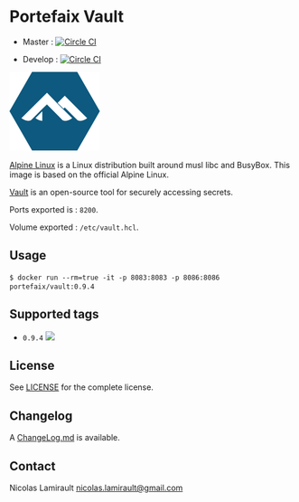 # Portefaix Vault

* Master :
[![Circle CI](https://circleci.com/gh/portefaix/docker-vault/tree/master.svg?style=svg)](https://circleci.com/gh/portefaix/docker-vault/tree/master)

* Develop :
[![Circle CI](https://circleci.com/gh/portefaix/docker-vault/tree/develop.svg?style=svg)](https://circleci.com/gh/portefaix/docker-vault/tree/develop)

![logo](https://raw.githubusercontent.com/1science/docker-alpine/latest/logo.png)

[Alpine Linux][] is a Linux distribution built around musl libc and BusyBox.
This image is based on the official Alpine Linux.

[Vault][] is an open-source tool for securely accessing secrets.

Ports exported is : `8200`.

Volume exported : `/etc/vault.hcl`.

## Usage

    $ docker run --rm=true -it -p 8083:8083 -p 8086:8086 portefaix/vault:0.9.4

## Supported tags

- `0.9.4` [![](https://badge.imagelayers.io/portefaix/vault:0.9.4.svg)](https://imagelayers.io/?images=portefaix/vault:0.9.4 'imagelayers.io')

## License

See [LICENSE](LICENSE) for the complete license.


## Changelog

A [ChangeLog.md](ChangeLog.md) is available.


## Contact

Nicolas Lamirault <nicolas.lamirault@gmail.com>


[Alpine Linux]: http://www.alpinelinux.org

[Vault]: https://github.com/hashicorp/vault/
